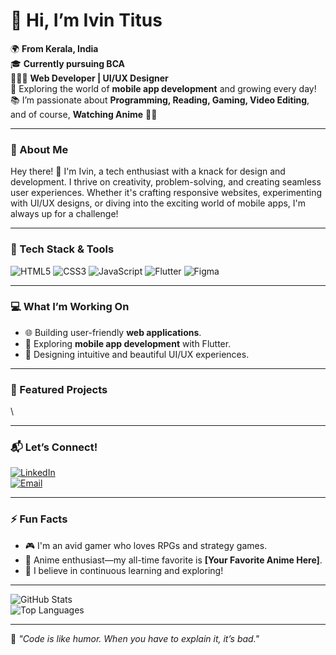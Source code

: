 # 👋 Hi, I’m Ivin Titus  

🌍 **From Kerala, India**  
🎓 **Currently pursuing BCA**  
👨🏻‍💻 **Web Developer | UI/UX Designer**  
🌱 Exploring the world of **mobile app development** and growing every day!  
📚 I’m passionate about **Programming, Reading, Gaming, Video Editing**, and of course, **Watching Anime** 🎥✨  

---

### 🌟 About Me  

Hey there! 👋 I'm Ivin, a tech enthusiast with a knack for design and development. I thrive on creativity, problem-solving, and creating seamless user experiences. Whether it's crafting responsive websites, experimenting with UI/UX designs, or diving into the exciting world of mobile apps, I'm always up for a challenge!  

---

### 🚀 Tech Stack & Tools  

![HTML5](https://img.shields.io/badge/-HTML5-E34F26?style=flat&logo=html5&logoColor=white)
![CSS3](https://img.shields.io/badge/-CSS3-1572B6?style=flat&logo=css3&logoColor=white)
![JavaScript](https://img.shields.io/badge/-JavaScript-F7DF1E?style=flat&logo=javascript&logoColor=black)
![Flutter](https://img.shields.io/badge/-Flutter-02569B?style=flat&logo=flutter&logoColor=white)
![Figma](https://img.shields.io/badge/-Figma-F24E1E?style=flat&logo=figma&logoColor=white)

---

### 💻 What I’m Working On  

- 🌐 Building user-friendly **web applications**.  
- 📱 Exploring **mobile app development** with Flutter.  
- 🎨 Designing intuitive and beautiful UI/UX experiences.  

---

### 📂 Featured Projects  

\  

---

### 📬 Let’s Connect!  

[![LinkedIn](https://img.shields.io/badge/-LinkedIn-blue?style=flat&logo=linkedin&logoColor=white)](https://linkedin.com/in/ivin-titus)  
[![Email](https://img.shields.io/badge/-Email-D14836?style=flat&logo=gmail&logoColor=white)](mailto:ivintitus@hotmail.com)  

---

### ⚡ Fun Facts  

- 🎮 I'm an avid gamer who loves RPGs and strategy games.  
- 🎥 Anime enthusiast—my all-time favorite is **[Your Favorite Anime Here]**.  
- 🌱 I believe in continuous learning and exploring!  

---

![GitHub Stats](https://github-readme-stats.vercel.app/api?username=ivin-titus&show_icons=true&theme=radical)  
![Top Languages](https://github-readme-stats.vercel.app/api/top-langs/?username=ivin-titus&layout=compact&theme=radical)  

---

🌟 _"Code is like humor. When you have to explain it, it’s bad."_  

